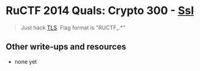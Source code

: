 # RuCTF 2014 Quals: Crypto 300 - [Ssl](https://github.com/HackerDom/ructf-2014-quals/tree/master/tasks/ssl)

> Just hack [TLS](dump.pcap).
> Flag format is "RUCTF\_.\*"

## Other write-ups and resources

* none yet
